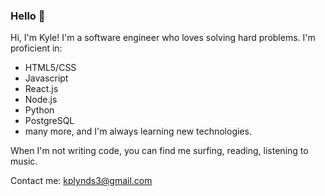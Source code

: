 ### Hello 👋

Hi, I'm Kyle! I'm a software engineer who loves solving hard problems. I'm proficient in:
  - HTML5/CSS
  - Javascript
  - React.js
  - Node.js
  - Python
  - PostgreSQL
  - many more, and I'm always learning new technologies. 

When I'm not writing code, you can find me surfing, reading, listening to music. 

Contact me: kplynds3@gmail.com 

<!--
**kplynds/kplynds** is a ✨ _special_ ✨ repository because its `README.md` (this file) appears on your GitHub profile.

Here are some ideas to get you started:

- 🔭 I’m currently working on ...
- 🌱 I’m currently learning ...
- 👯 I’m looking to collaborate on ...
- 🤔 I’m looking for help with ...
- 💬 Ask me about ...
- 📫 How to reach me: ...
- 😄 Pronouns: ...
- ⚡ Fun fact: ...
-->
